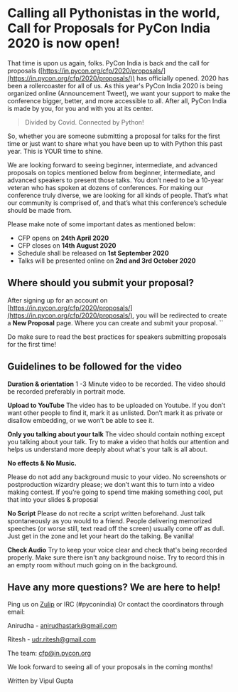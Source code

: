 # Calling all Pythonistas in the world, Call for Proposals for PyCon India 2020 is now open!

That time is upon us again, folks. PyCon India is back and the call for proposals ([https://in.pycon.org/cfp/2020/proposals/](https://in.pycon.org/cfp/2020/proposals/)) has officially opened. 2020 has been a rollercoaster for all of us. As this year's PyCon India 2020 is being organized online (Announcement Tweet), we want your support to make the conference bigger, better, and more accessible to all. After all, PyCon India is made by you, for you and with you at its center.

> Divided by Covid. Connected by Python!

So, whether you are someone submitting a proposal for talks for the first time or just want to share what you have been up to with Python this past year. This is YOUR time to shine. 

We are looking forward to seeing beginner, intermediate, and advanced proposals on topics mentioned below from beginner, intermediate, and advanced speakers to present those talks. You don’t need to be a 10-year veteran who has spoken at dozens of conferences. For making our conference truly diverse, we are looking for all kinds of people. That’s what our community is comprised of, and that’s what this conference’s schedule should be made from.

 

Please make note of some important dates as mentioned below:

- CFP opens on **24th April 2020**
- CFP closes on **14th August 2020**
- Schedule shall be released on **1st September 2020**
- Talks will be presented online on **2nd and 3rd October 2020**

## Where should you submit your proposal?

After signing up for an account on [https://in.pycon.org/cfp/2020/proposals/](https://in.pycon.org/cfp/2020/proposals/), you will be redirected to create a **New Proposal** page. Where you can create and submit your proposal. `` 

Do make sure to read the best practices for speakers submitting proposals for the first time!

## Guidelines to be followed for the video

**Duration & orientation**
1 -3 Minute video to be recorded. The video should be recorded preferably in portrait mode.

**Upload to YouTube**
The video has to be uploaded on Youtube. If you don’t want other people to find it, mark it as unlisted. Don’t mark it as private or disallow embedding, or we won’t be able to see it.​

**Only you talking about your talk**
The video should contain nothing except you talking about your talk.​ Try to make a video that holds our attention and helps us understand more deeply about what's your talk is all about. 

**No effects & No Music.**

Please do not add any background music to your video. ​No screenshots or postproduction wizardry please; we don’t want this to turn into a video making contest. If you’re going to spend time making something cool, put that into your slides & proposal

**No Script**
Please do not recite a script written beforehand. Just talk spontaneously as you would to a friend. People delivering memorized speeches (or worse still, text read off the screen) usually come off as dull. Just get in the zone and let your heart do the talking. Be vanilla!

**Check Audio**
Try to keep your voice clear and check that's being recorded properly. Make sure there isn't any background noise. Try to record this in an empty room without much going on in the background. 

## Have any more questions? We are here to help!

Ping us on [Zulip](https://pyconindia.zulipchat.com/) or IRC (#pyconindia) Or contact the coordinators through email:

Anirudha - [anirudhastark@gmail.com](mailto:anirudhastark@gmail.com)

Ritesh - [udr.ritesh@gmail.com](mailto:udr.ritesh@gmail.com)

The team: [cfp@in.pycon.org](mailto:cfp@in.pycon.org)

We look forward to seeing all of your proposals in the coming months!

Written by Vipul Gupta